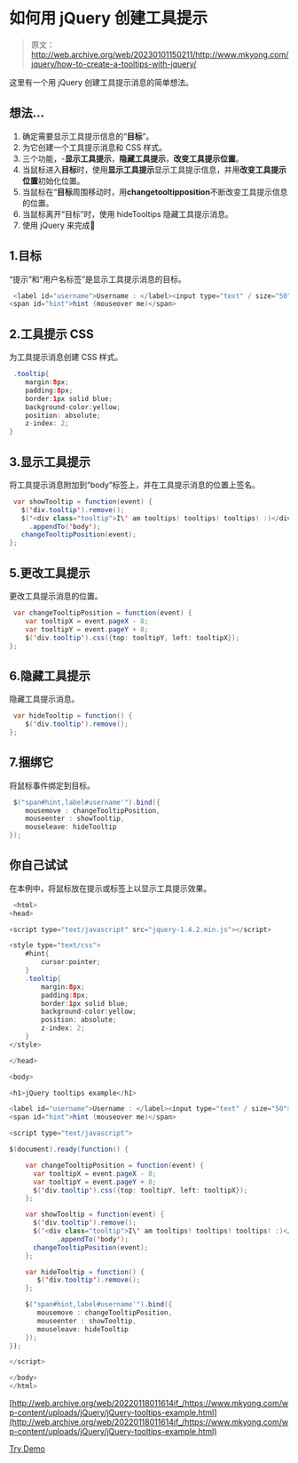 # 如何用 jQuery 创建工具提示

> 原文：<http://web.archive.org/web/20230101150211/http://www.mkyong.com/jquery/how-to-create-a-tooltips-with-jquery/>

这里有一个用 jQuery 创建工具提示消息的简单想法。

## 想法…

1.  确定需要显示工具提示信息的“**目标**”。
2.  为它创建一个工具提示消息和 CSS 样式。
3.  三个功能，-**显示工具提示**，**隐藏工具提示**，**改变工具提示位置**。
4.  当鼠标进入**目标**时，使用**显示工具提示**显示工具提示信息，并用**改变工具提示位置**初始化位置。
5.  当鼠标在“**目标**周围移动时，用**changetooltipposition**不断改变工具提示信息的位置。
6.  当鼠标离开“目标”时，使用 hideTooltips 隐藏工具提示消息。
7.  使用 jQuery 来完成🙂

## 1.目标

“提示”和“用户名标签”是显示工具提示消息的目标。

```java
 <label id="username">Username : </label><input type="text" / size="50"> 
<span id="hint">hint (mouseover me)</span> 
```

## 2.工具提示 CSS

为工具提示消息创建 CSS 样式。

```java
 .tooltip{
	margin:8px;
	padding:8px;
	border:1px solid blue;
	background-color:yellow;
	position: absolute;
	z-index: 2;
} 
```

## 3.显示工具提示

将工具提示消息附加到“body”标签上，并在工具提示消息的位置上签名。

```java
 var showTooltip = function(event) {
   $('div.tooltip').remove();
   $('<div class="tooltip">I\' am tooltips! tooltips! tooltips! :)</div>')
     .appendTo('body');
   changeTooltipPosition(event);
}; 
```

## 5.更改工具提示

更改工具提示消息的位置。

```java
 var changeTooltipPosition = function(event) {
	var tooltipX = event.pageX - 8;
	var tooltipY = event.pageY + 8;
	$('div.tooltip').css({top: tooltipY, left: tooltipX});
}; 
```

## 6.隐藏工具提示

隐藏工具提示消息。

```java
 var hideTooltip = function() {
	$('div.tooltip').remove();
}; 
```

## 7.捆绑它

将鼠标事件绑定到目标。

```java
 $("span#hint,label#username'").bind({
	mousemove : changeTooltipPosition,
	mouseenter : showTooltip,
	mouseleave: hideTooltip
}); 
```

## 你自己试试

在本例中，将鼠标放在提示或标签上以显示工具提示效果。

```java
 <html>
<head>

<script type="text/javascript" src="jquery-1.4.2.min.js"></script>

<style type="text/css">
	#hint{
		cursor:pointer;
	}
	.tooltip{
		margin:8px;
		padding:8px;
		border:1px solid blue;
		background-color:yellow;
		position: absolute;
		z-index: 2;
	}
</style>

</head>

<body>

<h1>jQuery tooltips example</h1>

<label id="username">Username : </label><input type="text" / size="50"> 
<span id="hint">hint (mouseover me)</span>

<script type="text/javascript">

$(document).ready(function() {

	var changeTooltipPosition = function(event) {
	  var tooltipX = event.pageX - 8;
	  var tooltipY = event.pageY + 8;
	  $('div.tooltip').css({top: tooltipY, left: tooltipX});
	};

	var showTooltip = function(event) {
	  $('div.tooltip').remove();
	  $('<div class="tooltip">I\' am tooltips! tooltips! tooltips! :)</div>')
            .appendTo('body');
	  changeTooltipPosition(event);
	};

	var hideTooltip = function() {
	   $('div.tooltip').remove();
	};

	$("span#hint,label#username'").bind({
	   mousemove : changeTooltipPosition,
	   mouseenter : showTooltip,
	   mouseleave: hideTooltip
	});
});

</script>

</body>
</html> 
```

[http://web.archive.org/web/20220118011614if_/https://www.mkyong.com/wp-content/uploads/jQuery/jQuery-tooltips-example.html](http://web.archive.org/web/20220118011614if_/https://www.mkyong.com/wp-content/uploads/jQuery/jQuery-tooltips-example.html)

[Try Demo](http://web.archive.org/web/20220118011614/http://www.mkyong.com/wp-content/uploads/jQuery/jQuery-tooltips-example.html)<input type="hidden" id="mkyong-current-postId" value="5280">